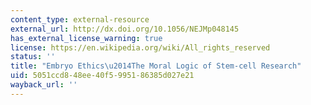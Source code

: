 ```yaml
---
content_type: external-resource
external_url: http://dx.doi.org/10.1056/NEJMp048145
has_external_license_warning: true
license: https://en.wikipedia.org/wiki/All_rights_reserved
status: ''
title: "Embryo Ethics\u2014The Moral Logic of Stem-cell Research"
uid: 5051ccd8-48ee-40f5-9951-86385d027e21
wayback_url: ''
---
```

